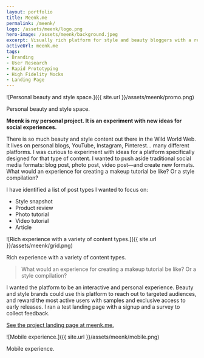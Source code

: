 ```yaml
---
layout: portfolio
title: Meenk.me
permalink: /meenk/
logo: /assets/meenk/logo.png
hero-image: /assets/meenk/background.jpeg
excerpt: Visually rich platform for style and beauty bloggers with a rewarding twist
activeUrl: meenk.me
tags:
- Branding
- User Research
- Rapid Prototyping
- High Fidelity Mocks
- Landing Page
---
```


![Personal beauty and style space.]({{ site.url }}/assets/meenk/promo.png)
<p class="text__caption">Personal beauty and style space.</p>
<strong>Meenk is my personal project. It is an experiment with new ideas for social experiences.</strong>

There is so much beauty and style content out there in the Wild World Web. It lives on personal blogs, YouTube, Instagram, Pinterest... many different platforms. I was curious to experiment with ideas for a platform specifically designed for that type of content. I wanted to push aside traditional social media formats: blog post, photo post, video post—and create new formats. What would an experience for creating a makeup tutorial be like? Or a style compilation?

I have identified a list of post types I wanted to focus on:

- Style snapshot
- Product review
- Photo tutorial
- Video tutorial
- Article

![Rich experience with a variety of content types.]({{ site.url }}/assets/meenk/grid.png)
<p class="text__caption">Rich experience with a variety of content types.</p>

> What would an experience for creating a makeup tutorial be like? Or a style compilation?

I wanted the platform to be an interactive and personal experience. Beauty and style brands could use this platform to reach out to targeted audiences, and reward the most active users with samples and exclusive access to early releases. I ran a test landing page with a signup and a survey to collect feedback.

<a href="http://meenk.me/" target="_blank">See the project landing page at meenk.me.</a>

![Mobile experience.]({{ site.url }}/assets/meenk/mobile.png)
<p class="text__caption">Mobile experience.</p>
